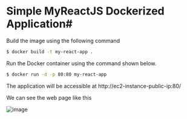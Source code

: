 # Simple MyReactJS Dockerized Application#

Build the image using the following command

```bash
$ docker build -t my-react-app .
```

Run the Docker container using the command shown below.

```bash
$ docker run -d -p 80:80 my-react-app
```

The application will be accessible at http://ec2-instance-public-ip:80/

We can see the web page like this

![image](https://github.com/gadagojuanilkumar/my-react-app/assets/157253278/3545f1c0-b25d-4ec4-8527-cd785b897ce5)
